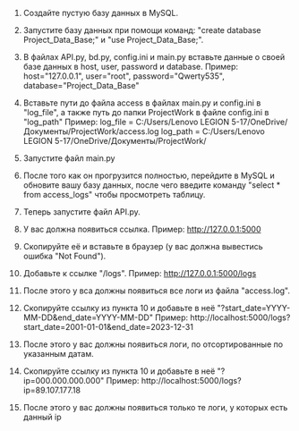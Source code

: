 1. Создайте пустую базу данных в MySQL.

2. Запустите базу данных при помощи команд: "create database Project_Data_Base;" и "use Project_Data_Base;".

3. В файлах API.py, bd.py, config.ini и main.py вставьте данные о своей базе данных в host, user, password и database.
Пример:
host="127.0.0.1",
user="root",
password="Qwerty535",
database="Project_Data_Base"

4. Вставьте пути до файла access в файлах main.py и config.ini в "log_file", а также путь до папки ProjectWork в файле config.ini в "log_path"
Пример: 
log_file = C:/Users/Lenovo LEGION 5-17/OneDrive/Документы/ProjectWork/access.log
log_path = C:/Users/Lenovo LEGION 5-17/OneDrive/Документы/ProjectWork/

5. Запустите файл main.py

6. После того как он прогрузится полностью, перейдите в MySQL и обновите вашу базу данных, после чего введите команду "select * from access_logs" чтобы просмотреть таблицу.

7. Теперь запустите файл API.py.

8. У вас должна появиться ссылка.
Пример:
http://127.0.0.1:5000

9. Скопируйте её и вставьте в браузер (у вас должна вывестись ошибка "Not Found").

10. Добавьте к ссылке "/logs".
Пример: 
http://127.0.0.1:5000/logs

11. После этого у вса должны появиться все логи из файла "access.log".

12. Скопируйте ссылку из пункта 10 и добавьте в неё "?start_date=YYYY-MM-DD&end_date=YYYY-MM-DD"
Пример:
http://localhost:5000/logs?start_date=2001-01-01&end_date=2023-12-31

13. После этого у вас должны появиться логи, по отсортированные по указанным датам.

14. Скопируйте ссылку из пункта 10 и добавьте в неё "?ip=000.000.000.000"
Пример:
http://localhost:5000/logs?ip=89.107.177.18

15. После этого у вас должны появиться только те логи, у которых есть данный ip
